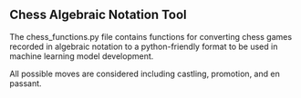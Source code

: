 ## Chess Algebraic Notation Tool

The chess_functions.py file contains functions for converting 
chess games recorded in algebraic notation to a python-friendly 
format to be used in machine learning model development.

All possible moves are considered including castling, promotion, and en passant.

